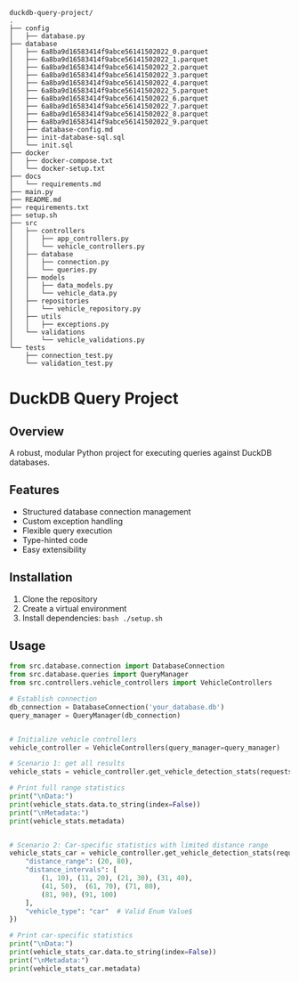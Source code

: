```
duckdb-query-project/
.
├── config
│   ├── database.py
├── database
│   ├── 6a8ba9d16583414f9abce56141502022_0.parquet
│   ├── 6a8ba9d16583414f9abce56141502022_1.parquet
│   ├── 6a8ba9d16583414f9abce56141502022_2.parquet
│   ├── 6a8ba9d16583414f9abce56141502022_3.parquet
│   ├── 6a8ba9d16583414f9abce56141502022_4.parquet
│   ├── 6a8ba9d16583414f9abce56141502022_5.parquet
│   ├── 6a8ba9d16583414f9abce56141502022_6.parquet
│   ├── 6a8ba9d16583414f9abce56141502022_7.parquet
│   ├── 6a8ba9d16583414f9abce56141502022_8.parquet
│   ├── 6a8ba9d16583414f9abce56141502022_9.parquet
│   ├── database-config.md
│   ├── init-database-sql.sql
│   └── init.sql
├── docker
│   ├── docker-compose.txt
│   └── docker-setup.txt
├── docs
│   └── requirements.md
├── main.py
├── README.md
├── requirements.txt
├── setup.sh
├── src
│   ├── controllers
│   │   ├── app_controllers.py
│   │   └── vehicle_controllers.py
│   ├── database
│   │   ├── connection.py
│   │   └── queries.py
│   ├── models
│   │   ├── data_models.py
│   │   └── vehicle_data.py
│   ├── repositories
│   │   └── vehicle_repository.py
│   ├── utils
│   │   ├── exceptions.py
│   └── validations
│       └── vehicle_validations.py
└── tests
    ├── connection_test.py
    └── validation_test.py
```



# DuckDB Query Project

## Overview
A robust, modular Python project for executing queries against DuckDB databases.

## Features
- Structured database connection management
- Custom exception handling
- Flexible query execution
- Type-hinted code
- Easy extensibility

## Installation
1. Clone the repository
2. Create a virtual environment
3. Install dependencies: ```bash
                        ./setup.sh
                        ```

## Usage
```python
from src.database.connection import DatabaseConnection
from src.database.queries import QueryManager
from src.controllers.vehicle_controllers import VehicleControllers

# Establish connection
db_connection = DatabaseConnection('your_database.db')
query_manager = QueryManager(db_connection)


# Initialize vehicle controllers
vehicle_controller = VehicleControllers(query_manager=query_manager)

# Scenario 1: get all results
vehicle_stats = vehicle_controller.get_vehicle_detection_stats(requests={})

# Print full range statistics
print("\nData:")
print(vehicle_stats.data.to_string(index=False))
print("\nMetadata:")
print(vehicle_stats.metadata)


# Scenario 2: Car-specific statistics with limited distance range
vehicle_stats_car = vehicle_controller.get_vehicle_detection_stats(requests={
    "distance_range": (20, 80),
    "distance_intervals": [
        (1, 10), (11, 20), (21, 30), (31, 40), 
        (41, 50),  (61, 70), (71, 80), 
        (81, 90), (91, 100)
    ],
    "vehicle_type": "car"  # Valid Enum Value$
})

# Print car-specific statistics
print("\nData:")
print(vehicle_stats_car.data.to_string(index=False))
print("\nMetadata:")
print(vehicle_stats_car.metadata)